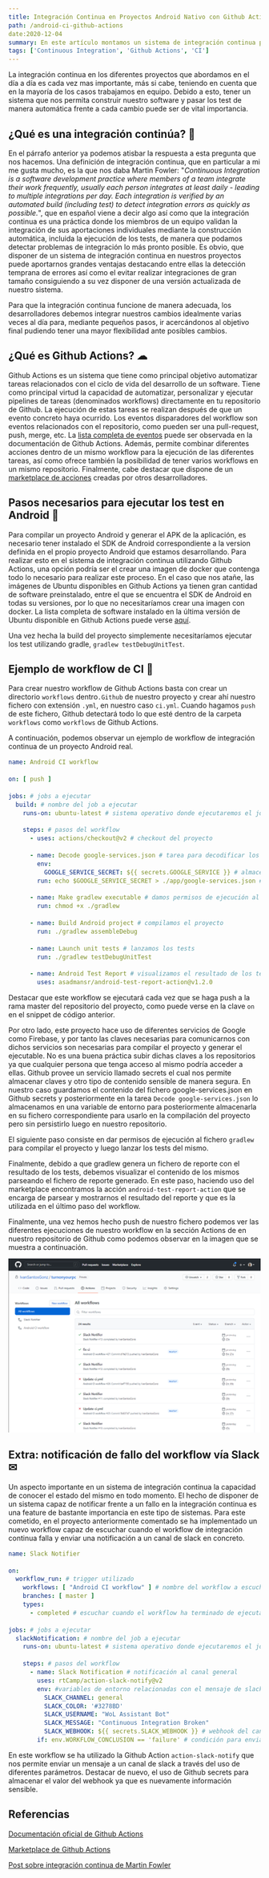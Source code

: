 ```yaml
---
title: Integración Continua en Proyectos Android Nativo con Github Actions 
path: /android-ci-github-actions 
date:2020-12-04 
summary: En este artículo montamos un sistema de integración continua para proyectos Android nativo utilizando Github Actions 
tags: ['Continuous Integration', 'Github Actions', 'CI']
---
```


La integración continua en los diferentes proyectos que abordamos en el día a día es cada vez mas importante, más si
cabe, teniendo en cuenta que en la mayoría de los casos trabajamos en equipo. Debido a esto, tener un sistema que nos
permita construir nuestro software y pasar los test de manera automática frente a cada cambio puede ser de vital
importancia.

## ¿Qué es una integración continúa? 🚀

En el párrafo anterior ya podemos atisbar la respuesta a esta pregunta que nos hacemos. Una definición de integración
continua, que en particular a mi me gusta mucho, es la que nos daba Martin Fowler: "*Continuous Integration is a
software development practice where members of a team integrate their work frequently, usually each person integrates at
least daily - leading to multiple integrations per day. Each integration is verified by an automated build (including
test) to detect integration errors as quickly as possible.*", que en español viene a decir algo así como que la
integración continua es una práctica donde los miembros de un equipo validan la integración de sus aportaciones
individuales mediante la construcción automática, incluida la ejecución de los tests, de manera que podamos detectar
problemas de integración lo más pronto posible. Es obvio, que disponer de un sistema de integración continua en nuestros
proyectos puede aportarnos grandes ventajas destacando entre ellas la detección temprana de errores así como el evitar
realizar integraciones de gran tamaño consiguiendo a su vez disponer de una versión actualizada de nuestro sistema.

Para que la integración continua funcione de manera adecuada, los desarrolladores debemos integrar nuestros cambios
idealmente varias veces al día para, mediante pequeños pasos, ir acercándonos al objetivo final pudiendo tener una mayor
flexibilidad ante posibles cambios.

## ¿Qué es Github Actions? ☁

Github Actions es un sistema que tiene como principal objetivo automatizar tareas relacionados con el ciclo de vida del
desarrollo de un software. Tiene como principal virtud la capacidad de automatizar, personalizar y ejecutar pipelines de
tareas (denominados workflows) directamente en tu repositorio de Github. La ejecución de estas tareas se realizan
después de que un evento concreto haya ocurrido. Los eventos disparadores del workflow son eventos relacionados con el
repositorio, como pueden ser una pull-request, push, merge, etc.
La [lista completa de eventos](https://docs.github.com/es/free-pro-team@latest/actions/reference/events-that-trigger-workflows)
puede ser observada en la documentación de Github Actions. Además, permite combinar diferentes acciones dentro de un
mismo workflow para la ejecución de las diferentes tareas, así como ofrece también la posibilidad de tener varios
workflows en un mismo repositorio. Finalmente, cabe destacar que dispone de
un [marketplace de acciones](https://github.com/marketplace?type=actions) creadas por otros desarrolladores.

## Pasos necesarios para ejecutar los test en Android 🧪

Para compilar un proyecto Android y generar el APK de la aplicación, es necesario tener instalado el SDK de Android
correspondiente a la version definida en el propio proyecto Android que estamos desarrollando. Para realizar esto en el
sistema de integración continua utilizando Github Actions, una opción podría ser el crear una imagen de docker que
contenga todo lo necesario para realizar este proceso. En el caso que nos atañe, las imágenes de Ubuntu disponibles en
Github Actions ya tienen gran cantidad de software preinstalado, entre el que se encuentra el SDK de Android en todas su
versiones, por lo que no necesitaríamos crear una imagen con docker. La lista completa de software instalado en la
última versión de Ubuntu disponible en Github Actions puede
verse [aquí](https://github.com/actions/virtual-environments/blob/main/images/linux/Ubuntu2004-README.md).

Una vez hecha la build del proyecto simplemente necesitaríamos ejecutar los test utilizando
gradle, `gradlew testDebugUnitTest`.

## Ejemplo de workflow de CI 🤯

Para crear nuestro workflow de Github Actions basta con crear un directorio `workflows` dentro`.Github`  de nuestro
proyecto y crear ahí nuestro fichero con extensión `.yml`, en nuestro caso `ci.yml`. Cuando hagamos `push` de este
fichero, Github detectará todo lo que esté dentro de la carpeta `workflows` como `workflows` de Github Actions.

A continuación, podemos observar un ejemplo de workflow de integración continua de un proyecto Android real.

```yaml
name: Android CI workflow

on: [ push ]

jobs: # jobs a ejecutar
  build: # nombre del job a ejecutar
    runs-on: ubuntu-latest # sistema operativo donde ejecutaremos el job

    steps: # pasos del workflow
      - uses: actions/checkout@v2 # checkout del proyecto

      - name: Decode google-services.json # tarea para decodificar los google services
        env:
          GOOGLE_SERVICE_SECRET: ${{ secrets.GOOGLE_SERVICE }} # almacenamos secret en   variable de entorno
        run: echo $GOOGLE_SERVICE_SECRET > ./app/google-services.json # creamos el fichero google-services.json en la ruta correspondiente

      - name: Make gradlew executable # damos permisos de ejecución al fichero gradlew
        run: chmod +x ./gradlew

      - name: Build Android project # compilamos el proyecto
        run: ./gradlew assembleDebug

      - name: Launch unit tests # lanzamos los tests
        run: ./gradlew testDebugUnitTest

      - name: Android Test Report # visualizamos el resultado de los tests
        uses: asadmansr/android-test-report-action@v1.2.0
```

Destacar que este workflow se ejecutará cada vez que se haga push a la rama master del repositorio del proyecto, como
puede verse en la clave `on` en el snippet de código anterior.

Por otro lado, este proyecto hace uso de diferentes servicios de Google como Firebase, y por tanto las claves necesarias
para comunicarnos con dichos servicios son necesarias para compilar el proyecto y generar el ejecutable. No es una buena
práctica subir dichas claves a los repositorios ya que cualquier persona que tenga acceso al mismo podría acceder a
ellas. Github provee un servicio llamado secrets el cual nos permite almacenar claves y otro tipo de contenido sensible
de manera segura. En nuestro caso guardamos el contenido del fichero google-services.json en Github secrets y
posteriormente en la tarea `Decode google-services.json` lo almacenamos en una variable de entorno para posteriormente
almacenarla en su fichero correspondiente para usarlo en la compilación del proyecto pero sin persistirlo luego en
nuestro repositorio.

El siguiente paso consiste en dar permisos de ejecución al fichero `gradlew` para compilar el proyecto y luego lanzar
los tests del mismo.

Finalmente, debido a que gradlew genera un fichero de reporte con el resultado de los tests, debemos visualizar el
contenido de los mismos parseando el fichero de reporte generado. En este paso, haciendo uso del marketplace encontramos
la acción `android-test-report-action` que se encarga de parsear y mostrarnos el resultado del reporte y que es la
utilizada en el último paso del workflow.

Finalmente, una vez hemos hecho push de nuestro fichero podemos ver las diferentes ejecuciones de nuestro workflow en la
sección Actions de en nuestro repositorio de Github como podemos observar en la imagen que se muestra a continuación.

![Github Actions Web](./images/GHActionsTab.png)

## Extra: notificación de fallo del workflow vía Slack ✉

Un aspecto importante en un sistema de integración continua la capacidad de conocer el estado del mismo en todo momento.
El hecho de disponer de un sistema capaz de notificar frente a un fallo en la integración continua es una feature de
bastante importancia en este tipo de sistemas. Para este cometido, en el proyecto anteriormente comentado se ha
implementado un nuevo workflow capaz de escuchar cuando el workflow de integración continua falla y enviar una
notificación a un canal de slack en concreto.

```yaml
name: Slack Notifier

on:
  workflow_run: # trigger utilizado
    workflows: [ "Android CI workflow" ] # nombre del workflow a escuchar
    branches: [ master ]
    types:
      - completed # escuchar cuando el workflow ha terminado de ejecutarse

jobs: # jobs a ejecutar
  slackNotification: # nombre del job a ejecutar
    runs-on: ubuntu-latest # sistema operativo donde ejecutaremos el job

    steps: # pasos del workflow
      - name: Slack Notification # notificación al canal general 
        uses: rtCamp/action-slack-notify@v2
        env: #variables de entorno relacionadas con el mensaje de slack a enviar
          SLACK_CHANNEL: general
          SLACK_COLOR: '#3278BD'
          SLACK_USERNAME: "WoL Assistant Bot"
          SLACK_MESSAGE: "Continuous Integration Broken"
          SLACK_WEBHOOK: ${{ secrets.SLACK_WEBHOOK }} # webhook del canal del slack al que enviar
        if: env.WORKFLOW_CONCLUSION == 'failure' # condición para enviar mensaje solo en casos de que el workflow de CI falle
```

En este workflow se ha utilizado la Github Action `action-slack-notify` que nos permite enviar un mensaje a un canal de
slack a través del uso de diferentes parámetros. Destacar de nuevo, el uso de Github secrets para almacenar el valor del
webhook ya que es nuevamente información sensible.

## Referencias

[Documentación oficial de Github Actions](https://docs.github.com/es/free-pro-team@latest/actions)

[Marketplace de Github Actions](https://github.com/marketplace?type=actions)

[Post sobre integración continua de Martin Fowler](https://www.martinfowler.com/articles/continuousIntegration.html)
